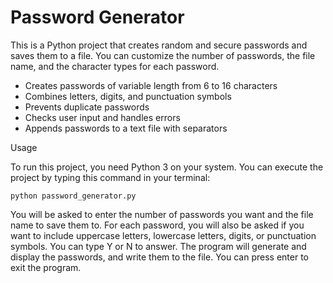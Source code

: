 <html>
<body>
    <h1>Password Generator</h1>
    <p>This is a Python project that creates random and secure passwords and saves them to a file. You can customize the number of passwords, the file name, and the character types for each password.</p>
    <ul>
        <li>Creates passwords of variable length from 6 to 16 characters</li>
        <li>Combines letters, digits, and punctuation symbols</li>
        <li>Prevents duplicate passwords</li>
        <li>Checks user input and handles errors</li>
        <li>Appends passwords to a text file with separators</li>
    </ul>
    <p>Usage</p>
    <p>To run this project, you need Python 3 on your system. You can execute the project by typing this command in your terminal:</p>
    <pre><code>python password_generator.py</code></pre>
    <p>You will be asked to enter the number of passwords you want and the file name to save them to. For each password, you will also be asked if you want to include uppercase letters, lowercase letters, digits, or punctuation symbols. You can type Y or N to answer. The program will generate and display the passwords, and write them to the file. You can press enter to exit the program.</p>
</body>
</html>
